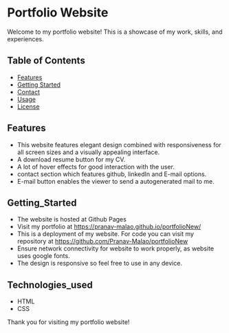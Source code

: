 # Portfolio Website

Welcome to my portfolio website! This is a showcase of my work, skills, and experiences.

## Table of Contents
- [Features](#Features)
- [Getting Started](#Getting_Started)
- [Contact](#contact)
- [Usage](#usage)
- [License](#license)

## Features
- This website features elegant design combined with responsiveness for all screen sizes and a visually appealing interface.
- A download resume button for my CV.
- A lot of hover effects for good interaction with the user.
- contact section which features github, linkedIn and E-mail options.
- E-mail button enables the viewer to send a autogenerated mail to me.

## Getting_Started 
- The website is hosted at Github Pages
- Visit my portfolio at https://pranav-malao.github.io/portfolioNew/
- This is a deployment of my website. For code you can visit my repository at https://github.com/Pranav-Malao/portfolioNew
- Ensure network connectivity for website to work properly, as website uses google fonts.
- The design is responsive so feel free to use in any device.
## Technologies_used
- HTML
- CSS

Thank you for visiting my portfolio website!
